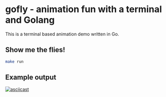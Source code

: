 # gofly - animation fun with a terminal and Golang

This is a terminal based animation demo written in Go.

## Show me the flies!

```sh
make run
```

## Example output

[![asciicast](https://asciinema.org/a/hXJlmaFQU8BDbgCJ22r5RUk6c.svg)](https://asciinema.org/a/hXJlmaFQU8BDbgCJ22r5RUk6c)
